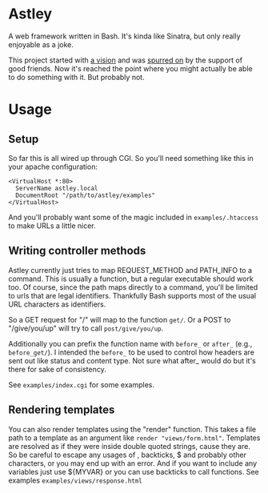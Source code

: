 Astley
======

A web framework written in Bash. It's kinda like Sinatra, but only really enjoyable as a joke.

This project started with [a vision](http://twitter.com/matschaffer/status/2687123743) and was [spurred on](http://twitter.com/javallone/status/2688925657) by the support of good friends. Now it's reached the point where you might actually be able to do something with it. But probably not.

Usage
=====

Setup
-----

So far this is all wired up through CGI. So you'll need something like this in your apache configuration:

    <VirtualHost *:80>
      ServerName astley.local
      DocumentRoot "/path/to/astley/examples"
    </VirtualHost>

And you'll probably want some of the magic included in `examples/.htaccess` to make URLs a little nicer.

Writing controller methods
--------------------------

Astley currently just tries to map REQUEST_METHOD and PATH_INFO to a command. This is usually a function, but a regular executable should work too. Of course, since the path maps directly to a command, you'll be limited to urls that are legal identifiers. Thankfully Bash supports most of the usual URL characters as identifiers.

So a GET request for "/" will map to the function `get/`. Or a POST to "/give/you/up" will try to call `post/give/you/up`.

Additionally you can prefix the function name with `before_` or `after_` (e.g., `before_get/`). I intended the `before_` to be used to control how headers are sent out like status and content type. Not sure what after_ would do but it's there for sake of consistency.

See `examples/index.cgi` for some examples.

Rendering templates
-------------------

You can also render templates using the "render" function. This takes a file path to a template as an argument like `render "views/form.html"`. Templates are resolved as if they were inside double quoted strings, cause they are. So be careful to escape any usages of \, backticks, $ and probably other characters, or you may end up with an error. And if you want to include any variables just use ${MYVAR} or you can use backticks to call functions. See examples `examples/views/response.html`